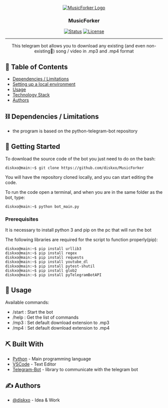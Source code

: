 <p align="center">
  <a href="" rel="noopener">
 <img src="https://i.imgur.com/4vrqCHq.png" alt="MusicForker Logo"></a>
</p>
<h3 align="center">MusicForker</h3>
<div align="center">


[![Status](https://img.shields.io/badge/status-active-success.svg)]()
[![License](https://img.shields.io/badge/license-MIT-blue.svg)](LICENSE)

</div>

---

<p align="center"> This telegram bot allows you to download any existing (and even non-existing🚀) song / video in .mp3 and .mp4 format
    <br>
</p>

## 📝 Table of Contents

- [Dependencies / Limitations](#limitations)
- [Setting up a local environment](#getting_started)
- [Usage](#usage)
- [Technology Stack](#tech_stack)
- [Authors](#authors)

## ⛓️ Dependencies / Limitations <a name = "limitations"></a>
- the program is based on the python-telegram-bot repository

<a href="https://github.com/python-telegram-bot/python-telegram-bot"></a>

## 🏁 Getting Started <a name = "getting_started"></a>

To download the source code of the bot you just need to do on the bash:

```console
diskxo@main:~$ git clone https://github.com/diskxo/MusicForker
```
You will have the repository cloned locally, and you can start editing the code.

To run the code open a terminal,
and when you are in the same folder as the bot, type:

```console
diskxo@main:~$ python bot_main.py
```


### Prerequisites
It is necessary to install python 3 and pip on the pc that will run the bot

The following libraries are required for the script to function properly(pip):

```
diskxo@main:~$ pip install urllib3 
diskxo@main:~$ pip install regex
diskxo@main:~$ pip install requests
diskxo@main:~$ pip install youtube_dl
diskxo@main:~$ pip install pytest-shutil
diskxo@main:~$ pip install glob2
diskxo@main:~$ pip install pyTelegramBotAPI
```

## 🎈 Usage <a name="usage"></a>

Available commands:
- /start : Start the bot
- /help : Get the list of commands
- /mp3 : Set default download extension to .mp3
- /mp4 : Set default download extension to .mp4

## ⛏️ Built With <a name = "tech_stack"></a>

- [Python](https://www.python.org/) - Main programming language
- [VSCode](https://code.visualstudio.com/) - Text Editor
- [Telegram-Bot](https://github.com/python-telegram-bot/python-telegram-bot) - library to communicate with the telegram bot


## ✍️ Authors <a name = "authors"></a>

- [@diskxo](https://github.com/diskxo) - Idea & Work

